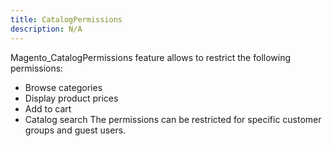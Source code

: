```yaml
---
title: CatalogPermissions
description: N/A
---
```


Magento_CatalogPermissions feature allows to restrict the following permissions:

- Browse categories
- Display product prices
- Add to cart
- Catalog search
The permissions can be restricted for specific customer groups and guest users.
